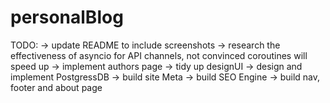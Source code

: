 # personalBlog
TODO: 
-> update README to include screenshots
-> research the effectiveness of asyncio for API channels, not convinced coroutines will speed up
-> implement authors page
-> tidy up designUI
-> design and implement PostgressDB
-> build site Meta
-> build SEO Engine
-> build nav, footer and about page
